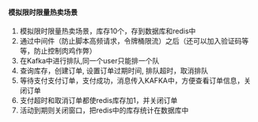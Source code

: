 #### 模拟限时限量热卖场景
1. 模拟限时限量热卖场景，库存10个，存到数据库和redis中
2. 通过中间件（防止脚本高频请求，令牌桶限流）之后（还可以加入验证码等等，防止控制肉鸡作弊）
3. 在Kafka中进行排队,同一个user只能排一个队
4. 查询库存，创建订单, 设置订单过期时间, 排队超时，取消排队
7. 等待支付支付订单，支付成功，消息传入KAFKA中，方便查看订单信息，关闭订单
8. 支付超时和取消订单都使redis库存加1，并关闭订单
9. 活动到期则关闭窗口，把redis中的库存统计在数据库中
